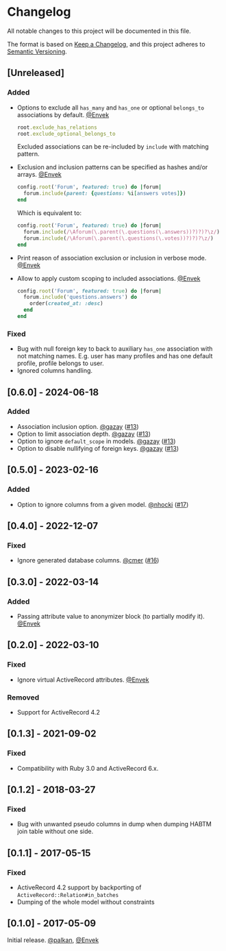 # Changelog

All notable changes to this project will be documented in this file.

The format is based on [Keep a Changelog](https://keepachangelog.com/en/1.1.0/),
and this project adheres to [Semantic Versioning](https://semver.org/spec/v2.0.0.html).

## [Unreleased]

### Added

 - Options to exclude all `has_many` and `has_one` or optional `belongs_to` associations by default. [@Envek]

   ```ruby
   root.exclude_has_relations
   root.exclude_optional_belongs_to
   ```

   Excluded associations can be re-included by `include` with matching pattern.

 - Exclusion and inclusion patterns can be specified as hashes and/or arrays. [@Envek]

   ```ruby
   config.root('Forum', featured: true) do |forum|
     forum.include(parent: {questions: %i[answers votes]})
   end
   ```

   Which is equivalent to:

   ```ruby
   config.root('Forum', featured: true) do |forum|
     forum.include(/\Aforum(\.parent(\.questions(\.answers))?)?)?\z/)
     forum.include(/\Aforum(\.parent(\.questions(\.votes))?)?)?\z/)
   end
   ```

 - Print reason of association exclusion or inclusion in verbose mode. [@Envek]

 - Allow to apply custom scoping to included associations. [@Envek]

   ```ruby
   config.root('Forum', featured: true) do |forum|
     forum.include('questions.answers') do
       order(created_at: :desc)
     end
   end
   ```

### Fixed

 - Bug with null foreign key to back to auxiliary `has_one` association with not matching names. E.g. user has many profiles and has one default profile, profile belongs to user.
 - Ignored columns handling.

## [0.6.0] - 2024-06-18

### Added

 - Association inclusion option. [@gazay] ([#13](https://github.com/evilmartians/evil-seed/pull/13))
 - Option to limit association depth. [@gazay] ([#13](https://github.com/evilmartians/evil-seed/pull/13))
 - Option to ignore `default_scope` in models. [@gazay] ([#13](https://github.com/evilmartians/evil-seed/pull/13))
 - Option to disable nullifying of foreign keys. [@gazay] ([#13](https://github.com/evilmartians/evil-seed/pull/13))

## [0.5.0] - 2023-02-16

### Added

 - Option to ignore columns from a given model. [@nhocki] ([#17](https://github.com/evilmartians/evil-seed/pull/17))

## [0.4.0] - 2022-12-07

### Fixed

 - Ignore generated database columns. [@cmer] ([#16](https://github.com/evilmartians/evil-seed/pull/16))

## [0.3.0] - 2022-03-14

### Added

 - Passing attribute value to anonymizer block (to partially modify it). [@Envek]

## [0.2.0] - 2022-03-10

### Fixed

 - Ignore virtual ActiveRecord attributes. [@Envek]

### Removed

 - Support for ActiveRecord 4.2

## [0.1.3] - 2021-09-02

### Fixed

 - Compatibility with Ruby 3.0 and ActiveRecord 6.x.

## [0.1.2] - 2018-03-27

### Fixed

 - Bug with unwanted pseudo columns in dump when dumping HABTM join table without one side.

## [0.1.1] - 2017-05-15

### Fixed

 - ActiveRecord 4.2 support by backporting of `ActiveRecord::Relation#in_batches`
 - Dumping of the whole model without constraints

## [0.1.0] - 2017-05-09

Initial release. [@palkan], [@Envek]

[@Envek]: https://github.com/Envek "Andrey Novikov"
[@palkan]: https://github.com/palkan "Vladimir Dementyev"
[@cmer]: https://github.com/cmer "Carl Mercier"
[@nhocki]: https://github.com/nhocki "Nicolás Hock-Isaza"
[@gazay]: https://github.com/gazay "Alex Gaziev"
